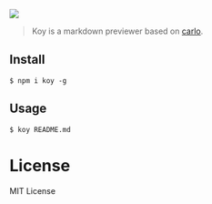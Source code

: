 ![](https://user-images.githubusercontent.com/914329/47839330-5f42c880-dded-11e8-9a42-0c6661f6e9fd.png)

> Koy is a markdown previewer based on [carlo](https://github.com/GoogleChromeLabs/carlo).

## Install

```
$ npm i koy -g
```

## Usage

```
$ koy README.md
```

# License

MIT License
